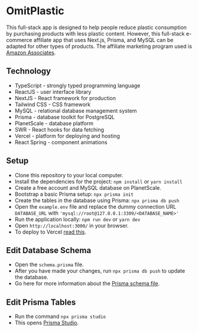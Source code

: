 # OmitPlastic

This full-stack app is designed to help people reduce plastic consumption by purchasing products with less plastic content. However, this full-stack e-commerce affiliate app that uses Next.js, Prisma, and MySQL can be adapted for other types of products. The affiliate marketing program used is [Amazon Associates](https://affiliate-program.amazon.com/). 

## Technology

* TypeScript - strongly typed programming language
* ReactJS - user interface library
* NextJS - React framework for production
* Tailwind CSS - CSS framework
* MySQL - relational database management system
* Prisma - database toolkit for PostgreSQL
* PlanetScale - database platform
* SWR - React hooks for data fetching
* Vercel - platform for deploying and hosting
* React Spring - component animations

## Setup

* Clone this repository to your local computer.
* Install the dependencies for the project: `npm install` or `yarn install`
* Create a free account and MySQL database on PlanetScale.
* Bootstrap a basic Prisma setup: `npx prisma init`
* Create the tables in the database using Prisma: `npx prisma db push`
* Open the `example.env` file and replace the dummy connection URL `DATABASE_URL` with `'mysql://root@127.0.0.1:3309/<DATABASE_NAME>'`
* Run the application locally: `npm run dev` or `yarn dev`
* Open `http://localhost:3000/` in your browser.
* To deploy to Vercel [read this](https://planetscale.com/docs/tutorials/deploy-to-vercel#deploy-to-vercel).

## Edit Database Schema

* Open the `schema.prisma` file.
* After you have made your changes, run `npx prisma db push` to update the database.
* Go here for more information about the [Prisma schema file](https://www.prisma.io/docs/concepts/components/prisma-schema).

## Edit Prisma Tables

* Run the command `npx prisma studio`
* This opens [Prisma Studio](https://www.prisma.io/studio).
